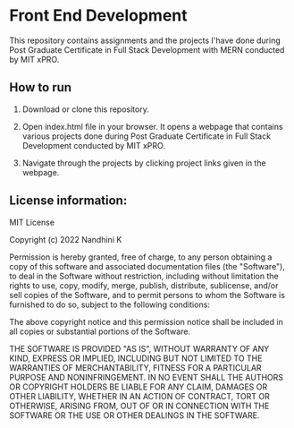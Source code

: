 # Front End Development

This repository contains assignments and the projects I'have done during Post Graduate Certificate in Full Stack Development with MERN conducted by MIT xPRO.

## How to run

1. Download or clone this repository.

2. Open index.html file in your browser. It opens a webpage that contains various projects done during Post Graduate Certificate in Full Stack Development conducted by MIT xPRO.

3. Navigate through the projects by clicking project links given in the webpage.

## License information:

MIT License

Copyright (c) 2022 Nandhini K

Permission is hereby granted, free of charge, to any person obtaining a copy
of this software and associated documentation files (the "Software"), to deal
in the Software without restriction, including without limitation the rights
to use, copy, modify, merge, publish, distribute, sublicense, and/or sell
copies of the Software, and to permit persons to whom the Software is
furnished to do so, subject to the following conditions:

The above copyright notice and this permission notice shall be included in all
copies or substantial portions of the Software.

THE SOFTWARE IS PROVIDED "AS IS", WITHOUT WARRANTY OF ANY KIND, EXPRESS OR
IMPLIED, INCLUDING BUT NOT LIMITED TO THE WARRANTIES OF MERCHANTABILITY,
FITNESS FOR A PARTICULAR PURPOSE AND NONINFRINGEMENT. IN NO EVENT SHALL THE
AUTHORS OR COPYRIGHT HOLDERS BE LIABLE FOR ANY CLAIM, DAMAGES OR OTHER
LIABILITY, WHETHER IN AN ACTION OF CONTRACT, TORT OR OTHERWISE, ARISING FROM,
OUT OF OR IN CONNECTION WITH THE SOFTWARE OR THE USE OR OTHER DEALINGS IN THE
SOFTWARE.
